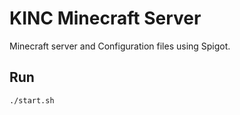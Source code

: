 # KINC Minecraft Server

Minecraft server and Configuration files using Spigot.

## Run

```bash
./start.sh
```

